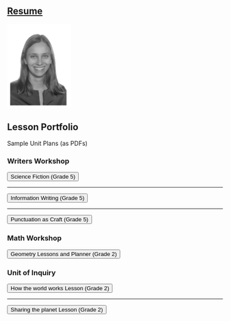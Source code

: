 ## [Resume](Resume_Ashley_Dobroszek.pdf)


<img src="photo.PNG" alt="drawing" width="150"/>



## Lesson Portfolio

Sample Unit Plans (as PDFs)



### Writers Workshop

<form action="https://kaiiam.github.io/ashley_dobroszek_eportfolio/Unit_of_Study_Science_Fiction.pdf" method="get" target="_blank">
         <button type="submit">Science Fiction (Grade 5)</button>
      </form>

---

<form action="https://kaiiam.github.io/ashley_dobroszek_eportfolio/Unit_of_Study_Information_Writing.pdf" method="get" target="_blank">
         <button type="submit">Information Writing (Grade 5)</button>
      </form>

---

<form action="https://kaiiam.github.io/ashley_dobroszek_eportfolio/Unit_of_Study_Punctuation_as_Craft.pdf" method="get" target="_blank">
         <button type="submit">Punctuation as Craft (Grade 5)</button>
      </form>

### Math Workshop

<form action="https://kaiiam.github.io/ashley_dobroszek_eportfolio/Mathematics_Lessons_and_Planner_Grade2.pdf" method="get" target="_blank">
         <button type="submit">Geometry Lessons and Planner (Grade 2)</button>
      </form>


### Unit of Inquiry

<form action="https://kaiiam.github.io/ashley_dobroszek_eportfolio/Unit_of_Inquiry_How_the_world_works_Lesson_Grade2.pdf" method="get" target="_blank">
         <button type="submit">How the world works Lesson (Grade 2)</button>
      </form>

---

<form action="https://kaiiam.github.io/ashley_dobroszek_eportfolio/Unit_of_Inquiry_Sharing_the_planet_Lesson_Grade2.pdf" method="get" target="_blank">
         <button type="submit">Sharing the planet Lesson (Grade 2)</button>
      </form>
